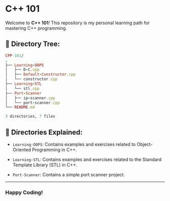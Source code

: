 # C++ 101

Welcome to **C++ 101**_!_ This repository is my personal learning path for mastering C++ programming.

## 🌲 Directory Tree:

```ruby
CPP-101/
.
├── Learning-OOPS
│   ├── D-C.cpp
│   ├── Default-Constructor.cpp
│   └── constructor.cpp
├── Learning-STL
│   └── stl.cpp
├── Port-Scanner
│   ├── ip-scanner.cpp
│   └── port-scanner.cpp
└── README.md

3 directories, 7 files
```

## 📂 Directories Explained:

- `Learning-OOPS`: Contains examples and exercises related to Object-Oriented Programming in C++.

- `Learning-STL`: Contains examples and exercises related to the Standard Template Library (STL) in C++.

- `Port-Scanner`:  Contains a simple port scanner project. 

---

### Happy Coding!
